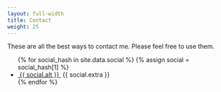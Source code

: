 ```yaml
---
layout: full-width
title: Contact
weight: 25
---
```


These are all the best ways to contact me. Please feel free to use them. 

<ul>
{% for social_hash in site.data.social %}
{% assign social = social_hash[1] %}
  <li>
    <a href="{{ social.prevar }}{{ social.var }}">
      <span class="{{ social.icon }}"></span>&nbsp;{{ social.alt }}
    </a>&nbsp;{{ social.extra }}
  </li>
{% endfor %}
</ul>

<!--<a href="{{ social.link }}"><span class="{{social.icon}}"></span>&nbsp;{{ social.var }}</a>
<a href="https://twitter.com/{{ site.twitter_username }}"><span class="icon-twitter"></span>&nbsp;{{ site.twitterusername }}</a>
<a href="tel:"
<a href="https://github.com/{{ site.github_username }}"><span class="icon-github"></span>&nbsp;{{ site.githubusername }}</a> -->
